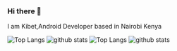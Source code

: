 ### Hi there 👋
I am Kibet,Android Developer based in Nairobi Kenya

![Top Langs](https://github-readme-stats.vercel.app/api/top-langs/?username=kibettheophilus&hide=html&line_height=35)
![github stats](https://github-readme-stats.vercel.app/api?username=kibettheophilus&show_icons=true&count_private=true&line_height=35)
![Top Langs](https://github-readme-stats.vercel.app/api/top-langs/?username=kibettheophilus&hide=html)
![github stats](https://github-readme-stats.vercel.app/api?username=kibettheophilus&show_icons=true&count_private=true&line_height=33)
<!--
**kibettheophilus/kibettheophilus** is a ✨ _special_ ✨ repository because its `README.md` (this file) appears on your GitHub profile.

Here are some ideas to get you started:

- 🔭 I’m currently working on ...
- 🌱 I’m currently learning ...
- 👯 I’m looking to collaborate on ...
- 🤔 I’m looking for help with ...
- 💬 Ask me about ...
- 📫 How to reach me: ...
- 😄 Pronouns: ...
- ⚡ Fun fact: ...
-->

